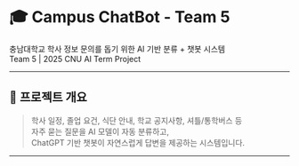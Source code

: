 # 🎓 Campus ChatBot - Team 5

충남대학교 학사 정보 문의를 돕기 위한 AI 기반 분류 + 챗봇 시스템  
Team 5 | 2025 CNU AI Term Project  

---

## 📌 프로젝트 개요

> 학사 일정, 졸업 요건, 식단 안내, 학교 공지사항, 셔틀/통학버스 등  
> 자주 묻는 질문을 AI 모델이 자동 분류하고,  
> ChatGPT 기반 챗봇이 자연스럽게 답변을 제공하는 시스템입니다.

---


